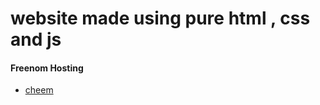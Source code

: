 # website made using pure html , css and js 



#### Freenom Hosting 



* [cheem](http://cheem.ml)

